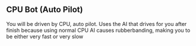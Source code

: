 ## CPU Bot (Auto Pilot)

You will be driven by CPU, auto pilot. Uses the AI that drives for you after finish because using normal CPU AI causes rubberbanding, making you to be either very fast or very slow

